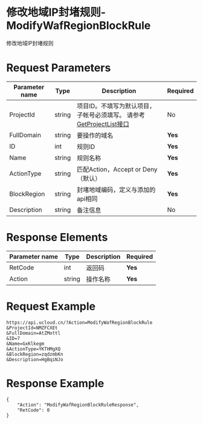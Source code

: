 # 修改地域IP封堵规则-ModifyWafRegionBlockRule

修改地域IP封堵规则

# Request Parameters
|Parameter name|Type|Description|Required|
|---|---|---|---|
|ProjectId|string|项目ID。不填写为默认项目，子帐号必须填写。 请参考[GetProjectList接口](api/summary/get_project_list)|No|
|FullDomain|string|要操作的域名|**Yes**|
|ID|int|规则ID|**Yes**|
|Name|string|规则名称|**Yes**|
|ActionType|string|匹配Action，Accept or Deny（默认）|**Yes**|
|BlockRegion|string|封堵地域编码，定义与添加的api相同|**Yes**|
|Description|string|备注信息|No|

# Response Elements
|Parameter name|Type|Description|Required|
|---|---|---|---|
|RetCode|int|返回码|**Yes**|
|Action|string|操作名称|**Yes**|

# Request Example
```
https://api.ucloud.cn/?Action=ModifyWafRegionBlockRule
&ProjectId=NMZFCXEt
&FullDomain=AtZMottl
&ID=7
&Name=GxKlkegm
&ActionType=YKTHMgXQ
&BlockRegion=zqdzmbKn
&Description=HgBqiNJo
```

# Response Example
```
{
    "Action": "ModifyWafRegionBlockRuleResponse", 
    "RetCode": 0
}
```

